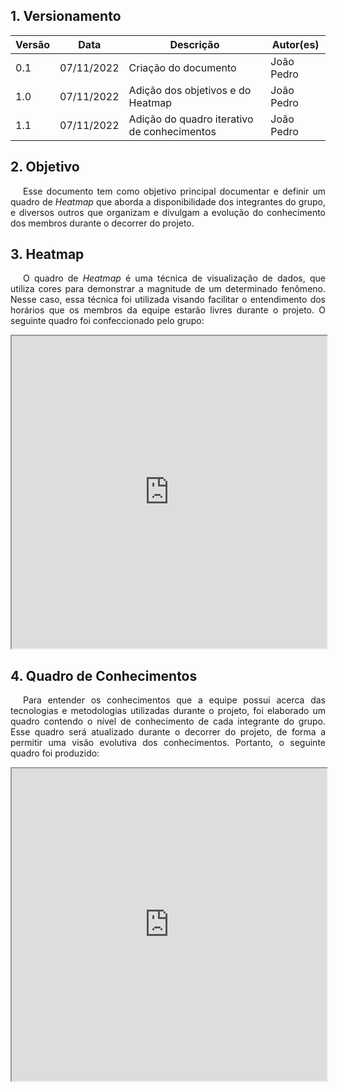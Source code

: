 ## 1. Versionamento

Versão|Data|Descrição|Autor(es)
------|----|---------|--------
0.1   | 07/11/2022 | Criação do documento | João Pedro
1.0   | 07/11/2022 | Adição dos objetivos e do Heatmap | João Pedro
1.1   | 07/11/2022 | Adição do quadro iterativo de conhecimentos| João Pedro

## 2. Objetivo

<p align="justify" style="text-indent: 20px">
    Esse documento tem como objetivo principal documentar e definir um quadro de <i>Heatmap</i> que aborda a disponibilidade dos integrantes do grupo, e diversos outros que organizam e divulgam a evolução do conhecimento dos membros durante o decorrer do projeto.
</p>

## 3. Heatmap

<p align="justify" style="text-indent: 20px">
    O quadro de <i>Heatmap</i> é uma técnica de visualização de dados, que utiliza cores para demonstrar a magnitude de um determinado fenômeno. Nesse caso, essa técnica foi utilizada visando facilitar o entendimento dos horários que os membros da equipe estarão livres durante o projeto. O seguinte quadro foi confeccionado pelo grupo:
</p>

<!-- Link do docs: https://docs.google.com/spreadsheets/d/1DAqT-zNc8Vno6PszLB7wby3JZrWIQBBEcRKbGOS-psw/edit?usp=sharing -->
<iframe style="width: 100%; height: 500px" src="https://docs.google.com/spreadsheets/d/e/2PACX-1vTfuukZVu6OD5mRzp-l_UhXP3XEdArrpcNWrjEPvvuArw0W4KudhESuRVEqI7DBR9_IJSjSKr0kfc0m/pubhtml?gid=0&amp;single=true&amp;widget=true&amp;headers=false"></iframe>

## 4. Quadro de Conhecimentos

<p align="justify" style="text-indent: 20px">
    Para entender os conhecimentos que a equipe possui acerca das tecnologias e metodologias utilizadas durante o projeto, foi elaborado um quadro contendo o nível de conhecimento de cada integrante do grupo. Esse quadro será atualizado durante o decorrer do projeto, de forma a permitir uma visão evolutiva dos conhecimentos. Portanto, o seguinte quadro foi produzido:
</p>

<iframe style="width: 100%; height: 500px" src="https://docs.google.com/spreadsheets/d/e/2PACX-1vRL5HIWe6kchdTuJO2KoWa6EB9q1WPGJyhhTOobgnjQwtDD7nBcHnerJZMyveLwIzMFsp-NHU4EqkKs/pubhtml?widget=true&amp;headers=false"></iframe>
